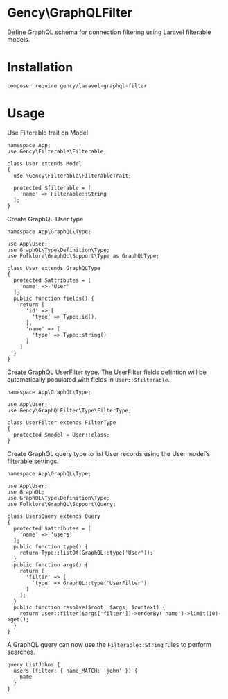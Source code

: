 # Gency\\GraphQLFilter

Define GraphQL schema for connection filtering using Laravel filterable models.

# Installation

```
composer require gency/laravel-graphql-filter
```

# Usage

Use Filterable trait on Model

```
namespace App;
use Gency\Filterable\Filterable;

class User extends Model
{
  use \Gency\Filterable\FilterableTrait;
  
  protected $filterable = [
    'name' => Filterable::String
  ];
}
```

Create GraphQL User type

```
namespace App\GraphQL\Type;

use App\User;
use GraphQL\Type\Definition\Type;
use Folklore\GraphQL\Support\Type as GraphQLType;

class User extends GraphQLType
{
  protected $attributes = [
    'name' => 'User'
  ];
  public function fields() {
    return [
      'id' => [
        'type' => Type::id(),
      ],
      'name' => [
        'type' => Type::string()
      ]
    ]
  }
}
```

Create GraphQL UserFilter type. The UserFilter fields defintion will be automatically populated with fields in `User::$filterable`.

```
namespace App\GraphQL\Type;

use App\User;
use Gency\GraphQLFilter\Type\FilterType;

class UserFilter extends FilterType
{
  protected $model = User::class;
}
```

Create GraphQL query type to list User records using the User model's filterable settings.

```
namespace App\GraphQL\Type;

use App\User;
use GraphQL;
use GraphQL\Type\Definition\Type;
use Folklore\GraphQL\Support\Query;

class UsersQuery extends Query
{
  protected $attributes = [
    'name' => 'users'
  ];
  public function type() {
    return Type::listOf(GraphQL::type('User'));
  }
  public function args() {
    return [
      'filter' => [
        'type' => GraphQL::type('UserFilter')
      ]
    ];
  }
  public function resolve($root, $args, $context) {
    return User::filter($args['filter'])->orderBy('name')->limit(10)->get();
  }
}
```

A GraphQL query can now use the `Filterable::String` rules to perform searches.

```
query ListJohns {
  users (filter: { name_MATCH: 'john' }) {
    name
  }
}
```
